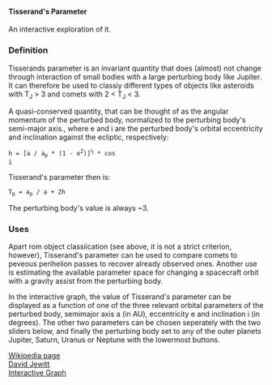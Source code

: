 ﻿#### Tisserand's Parameter ####

An interactive exploration of it.

### Definition ###

Tisserands parameter is an invariant quantity that does (almost) not change through interaction of small bodies with a large perturbing body like Jupiter. It can therefore be used to classiy different types of objects like asteroids with T<sub>J</sub> &gt; 3 and comets with 2 &lt; T<sub>J</sub> &lt; 3.  

A quasi-conserved quantity, that can be thought of as the angular momentum of the perturbed body, normalized to the perturbing body's semi-major axis., where e and i are the perturbed body's orbital eccentricity and inclination against the ecliptic, respectively:  
  
<code>h = \[a / a<sub>p</sub> * (1 - e<sup>2</sup>)\]<sup>&frac12;</sup> * cos i</code>

Tisserand's parameter then is:  
  
<code>T<sub>p</sub> = a<sub>p</sub> / a + 2h</code>

The perturbing body's value is always ~3.   

### Uses ###

Apart rom object classiication (see above, it is not a strict criterion, however), Tisserand's parameter can be used to compare comets to peveous perihelion passes to recover already observed ones. Another use is estimating the available parameter space for changing a spacecraft orbit with a gravity assist from the perturbing body.  

In the interactive graph, the value of Tisserand's parameter can be displayed as a function of one of the three relevant orbital parameters of the perturbed body, semimajor axis a (in AU), eccentricity e and inclination i (in degrees). The other two parameters can be chosen seperately with the two sliders below, and finally the perturbing body set to any of the outer planets Jupiter, Saturn, Uranus or Neptune with the lowermost buttons.  

[Wikipedia page](https://en.wikipedia.org/wiki/Tisserand's_parameter)  
[David Jewitt](http://www2.ess.ucla.edu/~jewitt/tisserand.html)  
[Interactive Graph](https://ofrohn.github.io/tisserand.html)  
